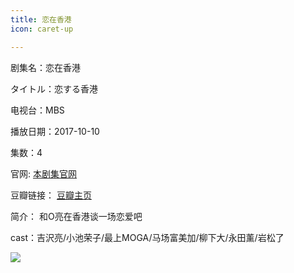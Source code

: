 ```yaml
---
title: 恋在香港
icon: caret-up

---
```


剧集名：恋在香港

タイトル：恋する香港

电视台：MBS

播放日期：2017-10-10

集数：4

官网: [本剧集官网](https://www.mbs.jp/koisuru-hongkong/)

豆瓣链接： [豆瓣主页](https://movie.douban.com/subject/27163330/)


简介： 和O亮在香港谈一场恋爱吧 ​​​​

cast：吉沢亮/小池荣子/最上MOGA/马场富美加/柳下大/永田薰/岩松了

![](https://listpic.tsgsanjiao.com/2017/2017lzxg.jpg)